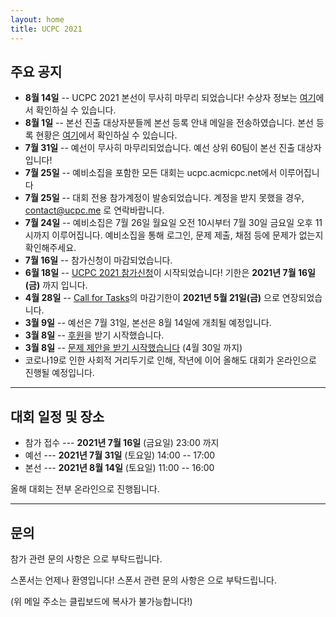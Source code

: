```yaml
---
layout: home
title: UCPC 2021
---
```


## 주요 공지
- **8월 14일** -- UCPC 2021 본선이 무사히 마무리 되었습니다! 수상자 정보는 [여기](https://ucpc.me/assets/UCPC_2021_result.pdf)에서 확인하실 수 있습니다.
- **8월 1일** -- 본선 진출 대상자분들께 본선 등록 안내 메일을 전송하였습니다. 본선 등록 현황은 [여기](https://docs.google.com/spreadsheets/u/6/d/e/2PACX-1vR-MRiCs94yYMasoHWXGVpcFoA20A_hBBrEh-5K4dA9x-hWEuCMeG3Pt9IyiWyVTn6bbaGy8G8NfVpB/pubhtml?gid=0&single=true)에서 확인하실 수 있습니다.
- **7월 31일** -- 예선이 무사히 마무리되었습니다. 예선 상위 60팀이 본선 진출 대상자 입니다!
- **7월 25일** -- 예비소집을 포함한 모든 대회는 ucpc.acmicpc.net에서 이루어집니다
- **7월 25일** -- 대회 전용 참가계정이 발송되었습니다. 계정을 받지 못했을 경우, contact@ucpc.me 로 연락바랍니다.
- **7월 24일** -- 예비소집은 7월 26일 월요일 오전 10시부터 7월 30일 금요일 오후 11시까지 이루어집니다. 예비소집을 통해 로그인, 문제 제출, 채점 등에 문제가 없는지 확인해주세요.
- **7월 16일** -- 참가신청이 마감되었습니다.
- **6월 18일** -- [UCPC 2021 참가신청](https://ucpc.me/about/)이 시작되었습니다! 기한은 **2021년 7월 16일(금)** 까지 입니다.
- **4월 28일** -- [Call for Tasks](https://ucpc.me/tasks/)의 마감기한이 **2021년 5월 21일(금)** 으로 연장되었습니다.
- **3월 9일** -- 예선은 7월 31일, 본선은 8월 14일에 개최될 예정입니다.
- **3월 8일** -- [후원](https://ucpc.me/sponsor/)을 받기 시작했습니다.
- **3월 8일** -- [문제 제안을 받기 시작했습니다](https://ucpc.me/tasks/) (4월 30일 까지)
- 코로나19로 인한 사회적 거리두기로 인해, 작년에 이어 올해도 대회가 온라인으로 진행될 예정입니다.

---

## 대회 일정 및 장소

 * 참가 접수 --- **2021년 7월 16일** (금요일) 23:00 까지
 * 예선 --- **2021년 7월 31일** (토요일) 14:00 -- 17:00
 * 본선 --- **2021년 8월 14일** (토요일) 11:00 -- 16:00

올해 대회는 전부 온라인으로 진행됩니다.

---

## 문의

참가 관련 문의 사항은 <a href="#" class="mail-address" data-name="contact" data-domain="ucpc" data-tld="me" onclick="window.location.href = 'mailto:' + this.dataset.name + '@' + this.dataset.domain + '.' + this.dataset.tld"></a>으로 부탁드립니다.

스폰서는 언제나 환영입니다! 스폰서 관련 문의 사항은 <a href="#" class="mail-address" data-name="sponsor" data-domain="ucpc" data-tld="me" onclick="window.location.href = 'mailto:' + this.dataset.name + '@' + this.dataset.domain + '.' + this.dataset.tld"></a>으로 부탁드립니다.

(위 메일 주소는 클립보드에 복사가 불가능합니다!)
